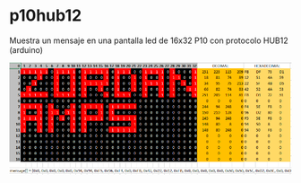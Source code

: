 # p10hub12
Muestra un mensaje en una pantalla led de 16x32 P10 con protocolo HUB12 (arduino)

![Imagen del mapeo del mensaje](MENSAJE.PNG)
